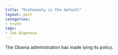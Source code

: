 ```yaml
---
title: "Dishonesty is the default"
layout: post
categories:
- truth
tags:
- Joe Digenova
---
```


The Obama administration has made lying its policy.